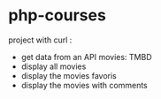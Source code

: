 # php-courses
project with curl :
* get data from an API movies: TMBD
* display all movies
* display the movies favoris
* display the movies with comments

